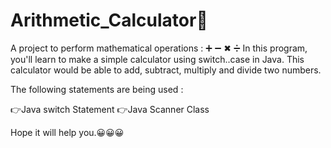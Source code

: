# Arithmetic_Calculator🧮
A project to perform mathematical operations : ➕ ➖ ✖ ➗
In this program, you'll learn to make a simple calculator using switch..case in Java. This calculator would be able to add, subtract, multiply and divide two numbers.

The following statements are being used :

👉Java switch Statement
👉Java Scanner Class

Hope it will help you.😀😀😀

